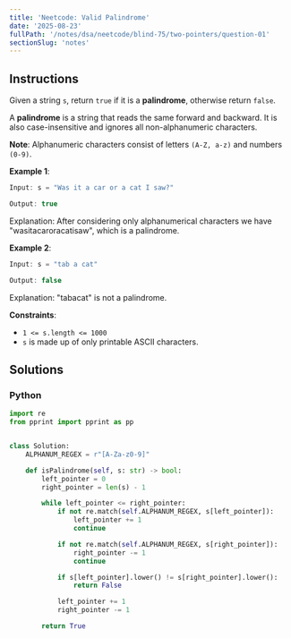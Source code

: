 ```yaml
---
title: 'Neetcode: Valid Palindrome'
date: '2025-08-23'
fullPath: '/notes/dsa/neetcode/blind-75/two-pointers/question-01'
sectionSlug: 'notes'
---
```


## Instructions

Given a string `s`, return `true` if it is a **palindrome**, otherwise return `false`.

A **palindrome** is a string that reads the same forward and backward. It is also case-insensitive and ignores all non-alphanumeric characters.

**Note**: Alphanumeric characters consist of letters `(A-Z, a-z)` and numbers `(0-9)`.

**Example 1**:

```java
Input: s = "Was it a car or a cat I saw?"

Output: true
```

Explanation: After considering only alphanumerical characters we have "wasitacaroracatisaw", which is a palindrome.

**Example 2**:

```java
Input: s = "tab a cat"

Output: false
```

Explanation: "tabacat" is not a palindrome.

**Constraints**:

- `1 <= s.length <= 1000`
- `s` is made up of only printable ASCII characters.

## Solutions

### Python

```python
import re
from pprint import pprint as pp


class Solution:
    ALPHANUM_REGEX = r"[A-Za-z0-9]"

    def isPalindrome(self, s: str) -> bool:
        left_pointer = 0
        right_pointer = len(s) - 1

        while left_pointer <= right_pointer:
            if not re.match(self.ALPHANUM_REGEX, s[left_pointer]):
                left_pointer += 1
                continue

            if not re.match(self.ALPHANUM_REGEX, s[right_pointer]):
                right_pointer -= 1
                continue

            if s[left_pointer].lower() != s[right_pointer].lower():
                return False

            left_pointer += 1
            right_pointer -= 1

        return True

```
